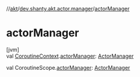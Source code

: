 //[akt](../../index.md)/[dev.shanty.akt.actor.manager](index.md)/[actorManager](actor-manager.md)

# actorManager

[jvm]\
val [CoroutineContext](https://kotlinlang.org/api/latest/jvm/stdlib/kotlin.coroutines/-coroutine-context/index.html).[actorManager](actor-manager.md): [ActorManager](-actor-manager/index.md)

val CoroutineScope.[actorManager](actor-manager.md): [ActorManager](-actor-manager/index.md)

